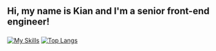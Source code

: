 <h2 align="left">Hi, my name is Kian and I'm a senior front-end engineer!</h2>

###

[![My Skills](https://skillicons.dev/icons?i=vue,nuxtjs,react,nextjs,redux,ts,js,vite,tailwind,html,css,figma,github,gitlab,webstorm)](https://skillicons.dev)
[![Top Langs](https://github-readme-stats.vercel.app/api/top-langs/?username=anuraghazra)](https://github.com/anuraghazra/github-readme-stats)

###

###
